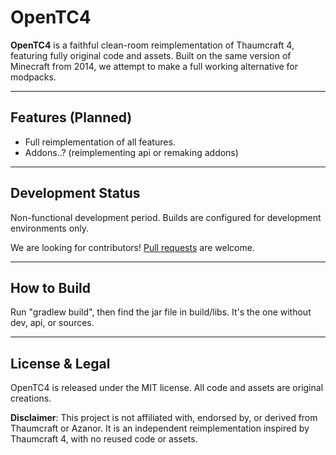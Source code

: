 # OpenTC4

**OpenTC4** is a faithful clean-room reimplementation of Thaumcraft 4, featuring fully original code and assets. Built on the same version of Minecraft from 2014, we attempt to make a full working alternative for modpacks.

---

## Features (Planned)

- Full reimplementation of all features.
- Addons..? (reimplementing api or remaking addons)

---

## Development Status

Non-functional development period. Builds are configured for development environments only.

We are looking for contributors! [Pull requests](https://github.com/opentc4/opentc4/pulls) are welcome.

---

## How to Build

Run "gradlew build", then find the jar file in build/libs. It's the one without dev, api, or sources.

---

## License & Legal

OpenTC4 is released under the MIT license. All code and assets are original creations.

**Disclaimer**:
This project is not affiliated with, endorsed by, or derived from Thaumcraft or Azanor. It is an independent reimplementation inspired by Thaumcraft 4, with no reused code or assets.
